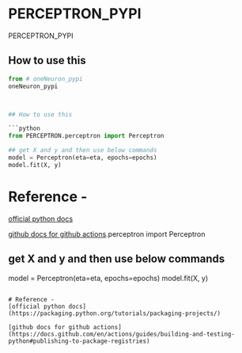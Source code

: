 # PERCEPTRON_PYPI
PERCEPTRON_PYPI



## How to use this

```python
from # oneNeuron_pypi
oneNeuron_pypi



## How to use this

```python
from PERCEPTRON.perceptron import Perceptron

## get X and y and then use below commands
model = Perceptron(eta=eta, epochs=epochs)
model.fit(X, y)
```

# Reference -
[official python docs](https://packaging.python.org/tutorials/packaging-projects/)

[github docs for github actions](https://docs.github.com/en/actions/guides/building-and-testing-python#publishing-to-package-registries).perceptron import Perceptron

## get X and y and then use below commands
model = Perceptron(eta=eta, epochs=epochs)
model.fit(X, y)
```

# Reference -
[official python docs](https://packaging.python.org/tutorials/packaging-projects/)

[github docs for github actions](https://docs.github.com/en/actions/guides/building-and-testing-python#publishing-to-package-registries)